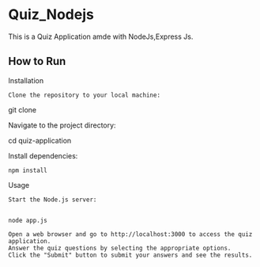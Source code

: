 # Quiz_Nodejs

This is a Quiz Application amde with NodeJs,Express Js.

## How to Run

Installation

    Clone the repository to your local machine:


git clone <repository-url>

Navigate to the project directory:


cd quiz-application

Install dependencies:


    npm install

Usage

    Start the Node.js server:


    node app.js

    Open a web browser and go to http://localhost:3000 to access the quiz application.
    Answer the quiz questions by selecting the appropriate options.
    Click the "Submit" button to submit your answers and see the results.

